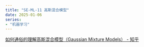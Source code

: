 ```yaml
---
title: "SE-ML-11 高斯混合模型"
date: 2025-01-06
series: 
- "机器学习"
---
```


[如何通俗的理解高斯混合模型（Gaussian Mixture Models） - 知乎](https://zhuanlan.zhihu.com/p/151671154)